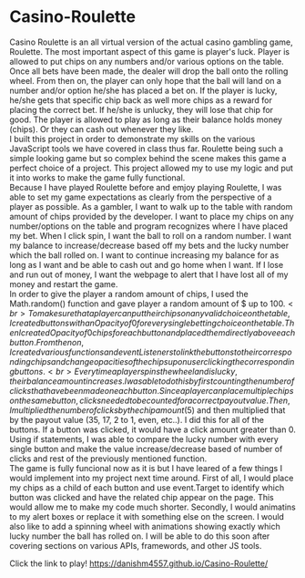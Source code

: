 # Casino-Roulette
Casino Roulette is an all virtual version of the actual casino gambling game, Roulette. The most important aspect of this game is player's luck. Player is allowed to put chips on any numbers and/or various options on the table. Once all bets have been made, the dealer will drop the ball onto the rolling wheel. From then on, the player can only hope that the ball will land on a number and/or option he/she has placed a bet on. If the player is lucky, he/she gets that specific chip back as well more chips as a reward for placing the correct bet. If he/she is unlucky, they will lose that chip for good. The player is allowed to play as long as their balance holds money (chips). Or they can cash out whenever they like.
<br>
I built this project in order to demonstrate my skills on the various JavaScript tools we have covered in class thus far. Roulette being such a simple looking game but so complex behind the scene makes this game a perfect choice of a project. This project allowed my to use my logic and put it into works to make the game fully functional.
<br>
Because I have played Roulette before and emjoy playing Roulette, I was able to set my game expectations as clearly from the perspective of a player as possible. As a gambler, I want to walk up to the table with random amount of chips provided by the developer. I want to place my chips on any number/options on the table and program recognizes where I have placed my bet. When I click spin, I want the ball to roll on a random number. I want my balance to increase/decrease based off my bets and the lucky number which the ball rolled on. I want to continue increasing my balance for as long as I want and be able to cash out and go home when I want. If I lose and run out of money, I want the webpage to alert that I have lost all of my money and restart the game. 
<br>
In order to give the player a random amount of chips, I used the Math.random() function and gave player a random amount of $ up to $100. 
<br>
To make sure that a player can put their chips on any valid choice on the table, I created buttons with an Opacity of 0 for every single betting choice on the table. Then I created Opacity of 0 chips for each button and placed them directly above each button. From then on, I created various functions and eventListeners to link the buttons to their corresponding chips and change opacities of the chips upon user clicking the corresponding buttons.
<br>
Everytime a player spins the wheel and is lucky, their balance amount increases. I was able to do this by first counting the number of clicks that have been made on each button. Since a player can place multiple chips on the same button, clicks needed to be counted for a correct payout value. Then, I multiplied the number of clicks by the chip amount ($5) and then multiplied that by the payout value (35, 17, 2 to 1, even, etc..). I did this for all of the buttons. If a button was clicked, it would have a click amount greater than 0. Using if statements, I was able to compare the lucky number with every single button and make the value increase/decrease based of number of clicks and rest of the previously mentioned function. 
<br>
The game is fully funcional now as it is but I have leared of a few things I would implement into my project next time around. First of all, I would place my chips as a child of each button and use event.Target to identify which button was clicked and have the related chip appear on the page. This would allow me to make my code much shorter. Secondly, I would animatins to my alert boxes or replace it with something else on the screen. I would also like to add a spinning wheel with animations showing exactly which lucky number the ball has rolled on. I will be able to do this soon after covering sections on various APIs, framewords, and other JS tools. 

Click the link to play!
https://danishm4557.github.io/Casino-Roulette/
